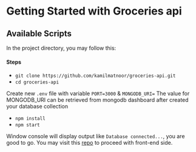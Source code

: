 # Getting Started with Groceries api

## Available Scripts

In the project directory, you may follow this:

#### Steps
* `git clone https://github.com/kamilmatnoor/groceries-api.git`
* `cd groceries-api`

Create new `.env` file with variable `PORT=3000` & `MONGODB_URI=`
The value for MONGODB_URI can be retrieved from mongodb dashboard after created your database collection

* `npm install`
* `npm start`

Window console will display output like `Database connected...`, you are good to go.
You may visit this [repo](https://github.com/kamilmatnoor/groceries-api) to proceed with front-end side.